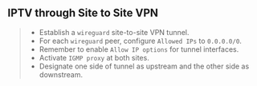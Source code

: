 ## IPTV through Site to Site VPN

> - Establish a `wireguard` site-to-site VPN tunnel.
> - For each `wireguard` peer, configure `Allowed IPs` to `0.0.0.0/0`.
> - Remember to enable `Allow IP options` for tunnel interfaces.
> - Activate `IGMP proxy` at both sites.
> - Designate one side of tunnel as upstream and the other side as downstream.

